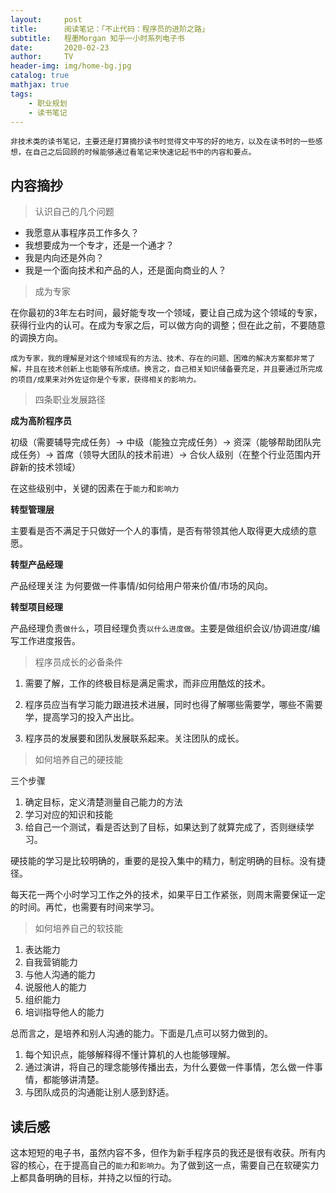 ```yaml
---
layout:     post
title:      阅读笔记：「不止代码：程序员的进阶之路」
subtitle:   程墨Morgan 知乎一小时系列电子书
date:       2020-02-23
author:     TV
header-img: img/home-bg.jpg
catalog: true
mathjax: true
tags:
    - 职业规划
    - 读书笔记
---
```


    非技术类的读书笔记，主要还是打算摘抄读书时觉得文中写的好的地方，以及在读书时的一些感想，在自己之后回顾的时候能够通过看笔记来快速记起书中的内容和要点。


## 内容摘抄

> 认识自己的几个问题

- 我愿意从事程序员工作多久？
- 我想要成为一个专才，还是一个通才？
- 我是内向还是外向？
- 我是一个面向技术和产品的人，还是面向商业的人？

> 成为专家

在你最初的3年左右时间，最好能专攻一个领域，要让自己成为这个领域的专家，获得行业内的认可。在成为专家之后，可以做方向的调整；但在此之前，不要随意的调换方向。

    成为专家，我的理解是对这个领域现有的方法、技术、存在的问题、困难的解决方案都非常了解，并且在技术创新上也能够有所成绩。换言之，自己相关知识储备要充足，并且要通过所完成的项目/成果来对外佐证你是个专家，获得相关的影响力。

> 四条职业发展路径

**成为高阶程序员**

初级（需要辅导完成任务）-> 中级（能独立完成任务）-> 资深（能够帮助团队完成任务）-> 首席（领导大团队的技术前进）-> 合伙人级别（在整个行业范围内开辟新的技术领域）

在这些级别中，关键的因素在于`能力`和`影响力`

**转型管理层**

主要看是否不满足于只做好一个人的事情，是否有带领其他人取得更大成绩的意愿。

**转型产品经理**

产品经理关注 为何要做一件事情/如何给用户带来价值/市场的风向。

**转型项目经理**

产品经理负责`做什么`，项目经理负责`以什么进度做`。主要是做组织会议/协调进度/编写工作进度报告。

> 程序员成长的必备条件

1. 需要了解，工作的终极目标是满足需求，而非应用酷炫的技术。

2. 程序员应当有学习能力跟进技术进展，同时也得了解哪些需要学，哪些不需要学，提高学习的投入产出比。

3. 程序员的发展要和团队发展联系起来。关注团队的成长。

> 如何培养自己的硬技能

三个步骤

1. 确定目标，定义清楚测量自己能力的方法
2. 学习对应的知识和技能
3. 给自己一个测试，看是否达到了目标，如果达到了就算完成了，否则继续学习。

硬技能的学习是比较明确的，重要的是投入集中的精力，制定明确的目标。没有捷径。

每天花一两个小时学习工作之外的技术，如果平日工作紧张，则周末需要保证一定的时间。再忙，也需要有时间来学习。

> 如何培养自己的软技能

1. 表达能力
2. 自我营销能力
3. 与他人沟通的能力
4. 说服他人的能力
5. 组织能力
6. 培训指导他人的能力

总而言之，是培养和别人沟通的能力。下面是几点可以努力做到的。

1. 每个知识点，能够解释得不懂计算机的人也能够理解。
2. 通过演讲，将自己的理念能够传播出去，为什么要做一件事情，怎么做一件事情，都能够讲清楚。
3. 与团队成员的沟通能让别人感到舒适。

## 读后感

这本短短的电子书，虽然内容不多，但作为新手程序员的我还是很有收获。所有内容的核心，在于提高自己的`能力`和`影响力`。为了做到这一点，需要自己在软硬实力上都具备明确的目标，并持之以恒的行动。